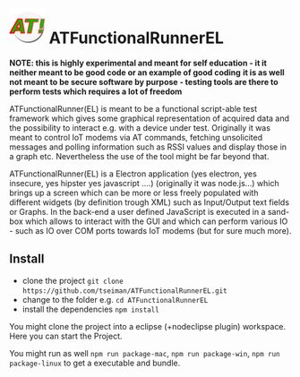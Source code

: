 


# ![alt text](https://raw.githubusercontent.com/tseiman/ATFunctionalRunnerEL/master/icons/png/icon64x64.png) ATFunctionalRunnerEL 


**NOTE: this is highly experimental and meant for self education - it it neither meant to be good code or an example of good coding**
**it is as well not meant to be secure software by purpose - testing tools are there to perform tests which requires a lot of freedom**


ATFunctionalRunner(EL) is meant to be a functional script-able test framework which gives some graphical representation of acquired data and the possibility to interact e.g. with a device under test. Originally it was meant to control IoT modems via AT commands, fetching unsolicited messages and polling information such as RSSI values and display those in a graph etc. Nevertheless the use of the tool might be far beyond that.

ATFunctionalRunner(EL) is a Electron application (yes electron, yes insecure, yes hipster yes javascript ....) (originally it was node.js...) which brings up a screen which can be more or less freely populated with different widgets (by definition trough XML) such as Input/Output text fields or Graphs. In the back-end a user defined JavaScript is executed in a sand-box which allows to interact with the GUI and which can perform various IO - such as IO over COM ports towards IoT modems (but for sure much more).


## Install

* clone the project `git clone https://github.com/tseiman/ATFunctionalRunnerEL.git`
* change to the folder e.g. `cd ATFunctionalRunnerEL`
* install the dependencies `npm install`

You might clone the project into a eclipse (+nodeclipse plugin) workspace. Here you can start the Project.

You might run as well `npm run package-mac`, `npm run package-win`, `npm run package-linux` to get a executable and bundle.





